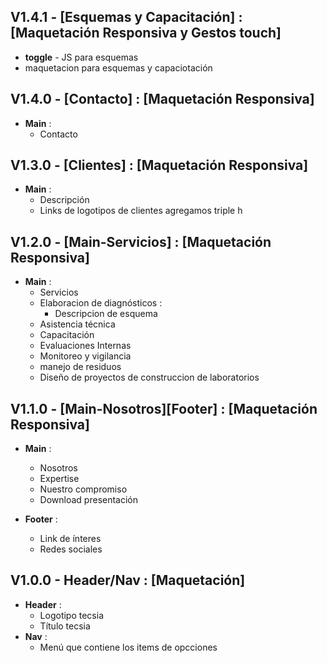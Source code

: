 ## V1.4.1 - [Esquemas y Capacitación] : [Maquetación Responsiva y Gestos touch]
* **toggle** - JS para esquemas
* maquetacion para esquemas y capaciotación

## V1.4.0 - [Contacto] : [Maquetación Responsiva]
* **Main** :
	* Contacto

## V1.3.0 - [Clientes] : [Maquetación Responsiva]
* **Main** :
	* Descripción
	* Links de logotipos de clientes agregamos triple h

## V1.2.0 - [Main-Servicios] : [Maquetación Responsiva]
* **Main** :
	* Servicios 
	* Elaboracion de diagnósticos :
		* Descripcion de esquema 	
	* Asistencia técnica
	* Capacitación
	* Evaluaciones Internas
	* Monitoreo y vigilancia
	* manejo de residuos
	* Diseño de proyectos de construccion de laboratorios

## V1.1.0 - [Main-Nosotros][Footer] : [Maquetación Responsiva]
* **Main** :
	* Nosotros 
	* Expertise 
	* Nuestro compromiso
	* Download presentación

* **Footer** :
	* Link de ínteres
	* Redes sociales

## V1.0.0 - Header/Nav : [Maquetación]
* **Header** :
	* Logotipo tecsia
	* Título tecsia
* **Nav** :
	* Menú que contiene los items de opcciones